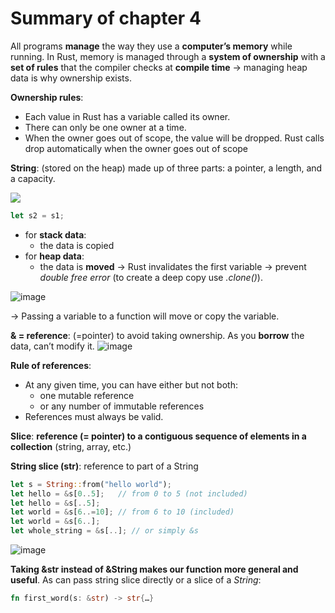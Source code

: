 # Summary of chapter 4
All programs **manage** the way they use a **computer’s memory** while running. In Rust, memory is managed through a **system of ownership** with a **set of rules** that the compiler checks at **compile time** -> managing heap data is why ownership exists.

**Ownership rules**:
-	Each value in Rust has a variable called its owner.
-	There can only be one owner at a time.
-	When the owner goes out of scope, the value will be dropped. Rust calls drop automatically when the owner goes out of scope


**String**: (stored on the heap) made up of three parts: a pointer, a length, and a capacity.

<img align="center" src="https://user-images.githubusercontent.com/61462365/226119542-65c6bc05-cd9f-4d32-bcb6-77f9342b70b9.png">
 
```rust
let s2 = s1;
```
-	for **stack data**:
    - the data is copied
-	for **heap data**:
    - the data is **moved** -> Rust invalidates the first variable -> prevent _double free error_ (to create a deep copy use _.clone()_).
    
![image](https://user-images.githubusercontent.com/61462365/226119790-32d17f3a-71e9-420c-9ef5-737e557cc0ed.png)


-> Passing a variable to a function will move or copy the variable.

**& = reference**: (=pointer) to avoid taking ownership. As you **borrow** the data, can’t modify it. 
![image](https://user-images.githubusercontent.com/61462365/226119960-625fe82b-ed8b-4f20-8e7a-80b37392642d.png)

**Rule of references**:
-	At any given time, you can have either but not both: 
    -	one mutable reference 
    -	or any number of immutable references
-	References must always be valid.

**Slice**: **reference (= pointer) to a contiguous sequence of elements in a collection** (string, array, etc.)

**String slice (str)**: reference to part of a String
```rust
let s = String::from("hello world");
let hello = &s[0..5];   // from 0 to 5 (not included)
let hello = &s[..5];    
let world = &s[6..=10]; // from 6 to 10 (included)
let world = &s[6..];
let whole_string = &s[..]; // or simply &s
```
![image](https://user-images.githubusercontent.com/61462365/226120461-e1e1baa6-221a-4180-94d2-0c690898f912.png)

**Taking &str instead of &String makes our function more general and useful**. As can pass string slice directly or a slice of a _String_:
```rust
fn first_word(s: &str) -> str{…}
```








